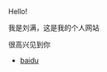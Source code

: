 <p> Hello! </p>

<p>我是刘满，这是我的个人网站</p>

<p>很高兴见到你</p>

<ul>
  
  
  
  <li> <a href="https://www.baidu.com">baidu</a> </li>
  
  
</ul>
